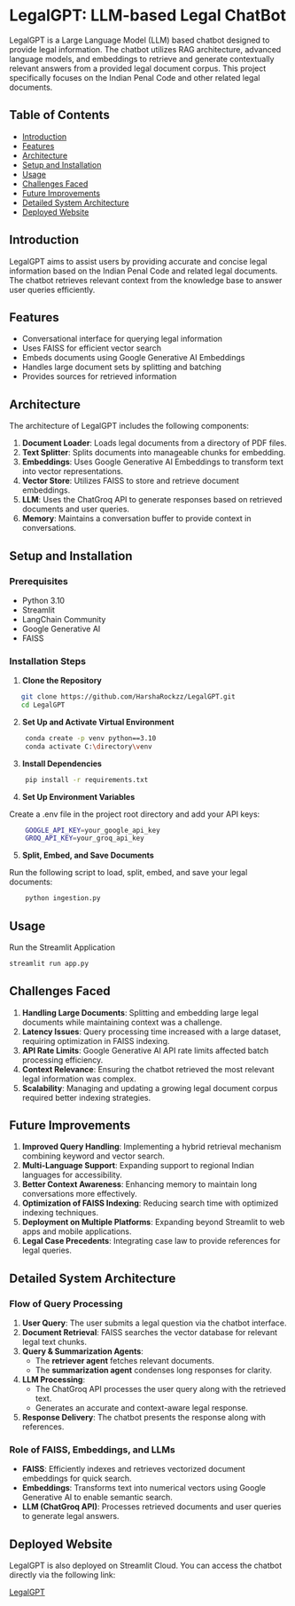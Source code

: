 # LegalGPT: LLM-based Legal ChatBot

LegalGPT is a Large Language Model (LLM) based chatbot designed to provide legal information. The chatbot utilizes RAG architecture, advanced language models, and embeddings to retrieve and generate contextually relevant answers from a provided legal document corpus. This project specifically focuses on the Indian Penal Code and other related legal documents.

## Table of Contents

- [Introduction](#introduction)
- [Features](#features)
- [Architecture](#architecture)
- [Setup and Installation](#setup-and-installation)
- [Usage](#usage)
- [Challenges Faced](#challenges-faced)
- [Future Improvements](#future-improvements)
- [Detailed System Architecture](#detailed-system-architecture)
- [Deployed Website](#deployed-website)

## Introduction

LegalGPT aims to assist users by providing accurate and concise legal information based on the Indian Penal Code and related legal documents. The chatbot retrieves relevant context from the knowledge base to answer user queries efficiently.

## Features

- Conversational interface for querying legal information
- Uses FAISS for efficient vector search
- Embeds documents using Google Generative AI Embeddings
- Handles large document sets by splitting and batching
- Provides sources for retrieved information

## Architecture

The architecture of LegalGPT includes the following components:

1. **Document Loader**: Loads legal documents from a directory of PDF files.
2. **Text Splitter**: Splits documents into manageable chunks for embedding.
3. **Embeddings**: Uses Google Generative AI Embeddings to transform text into vector representations.
4. **Vector Store**: Utilizes FAISS to store and retrieve document embeddings.
5. **LLM**: Uses the ChatGroq API to generate responses based on retrieved documents and user queries.
6. **Memory**: Maintains a conversation buffer to provide context in conversations.

## Setup and Installation

### Prerequisites

- Python 3.10
- Streamlit
- LangChain Community
- Google Generative AI
- FAISS

### Installation Steps

1. **Clone the Repository**

```bash
   git clone https://github.com/HarshaRockzz/LegalGPT.git
   cd LegalGPT
```

2.  **Set Up and Activate Virtual Environment**

```bash
    conda create -p venv python==3.10
    conda activate C:\directory\venv
```

3. **Install Dependencies**

```bash
    pip install -r requirements.txt
```

4. **Set Up Environment Variables**

Create a .env file in the project root directory and add your API keys:
```bash
    GOOGLE_API_KEY=your_google_api_key
    GROQ_API_KEY=your_groq_api_key
```

5. **Split, Embed, and Save Documents**

Run the following script to load, split, embed, and save your legal documents:
```bash
    python ingestion.py
```

## Usage

Run the Streamlit Application

```bash
streamlit run app.py
```

## Challenges Faced

1. **Handling Large Documents**: Splitting and embedding large legal documents while maintaining context was a challenge.
2. **Latency Issues**: Query processing time increased with a large dataset, requiring optimization in FAISS indexing.
3. **API Rate Limits**: Google Generative AI API rate limits affected batch processing efficiency.
4. **Context Relevance**: Ensuring the chatbot retrieved the most relevant legal information was complex.
5. **Scalability**: Managing and updating a growing legal document corpus required better indexing strategies.

## Future Improvements

1. **Improved Query Handling**: Implementing a hybrid retrieval mechanism combining keyword and vector search.
2. **Multi-Language Support**: Expanding support to regional Indian languages for accessibility.
3. **Better Context Awareness**: Enhancing memory to maintain long conversations more effectively.
4. **Optimization of FAISS Indexing**: Reducing search time with optimized indexing techniques.
5. **Deployment on Multiple Platforms**: Expanding beyond Streamlit to web apps and mobile applications.
6. **Legal Case Precedents**: Integrating case law to provide references for legal queries.

## Detailed System Architecture

### Flow of Query Processing

1. **User Query**: The user submits a legal question via the chatbot interface.
2. **Document Retrieval**: FAISS searches the vector database for relevant legal text chunks.
3. **Query & Summarization Agents**:
   - The **retriever agent** fetches relevant documents.
   - The **summarization agent** condenses long responses for clarity.
4. **LLM Processing**:
   - The ChatGroq API processes the user query along with the retrieved text.
   - Generates an accurate and context-aware legal response.
5. **Response Delivery**: The chatbot presents the response along with references.

### Role of FAISS, Embeddings, and LLMs

- **FAISS**: Efficiently indexes and retrieves vectorized document embeddings for quick search.
- **Embeddings**: Transforms text into numerical vectors using Google Generative AI to enable semantic search.
- **LLM (ChatGroq API)**: Processes retrieved documents and user queries to generate legal answers.

## Deployed Website

LegalGPT is also deployed on Streamlit Cloud. You can access the chatbot directly via the following link:

[LegalGPT](https://harsha-legalgpt.streamlit.app/)

